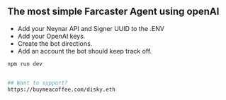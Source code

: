 ## The most simple Farcaster Agent using openAI

- Add your Neynar API and Signer UUID to the .ENV
- Add your OpenAI keys.
- Create the bot directions.
- Add an account the bot should keep track off. 

```bash
npm run dev


## Want to support?
https://buymeacoffee.com/disky.eth